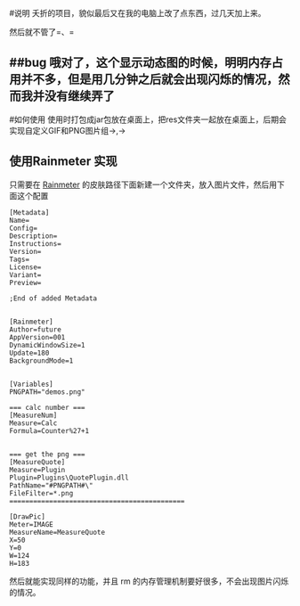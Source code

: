 #说明
夭折的项目，貌似最后又在我的电脑上改了点东西，过几天加上来。

然后就不管了=、=

##bug
<b>哦对了，这个显示动态图的时候，明明内存占用并不多，但是用几分钟之后就会出现闪烁的情况，然而我并没有继续弄了</b>
--
#如何使用
使用时打包成jar包放在桌面上，把res文件夹一起放在桌面上，后期会实现自定义GIF和PNG图片组->,->

## 使用Rainmeter 实现
只需要在 [Rainmeter](https://www.rainmeter.net/) 的皮肤路径下面新建一个文件夹，放入图片文件，然后用下面这个配置

```
[Metadata]
Name=
Config=
Description=
Instructions=
Version=
Tags=
License=
Variant=
Preview=

;End of added Metadata


[Rainmeter]
Author=future
AppVersion=001
DynamicWindowSize=1
Update=180
BackgroundMode=1


[Variables]
PNGPATH="demos.png"

=== calc number ===
[MeasureNum]
Measure=Calc
Formula=Counter%27+1


=== get the png ===
[MeasureQuote]
Measure=Plugin
Plugin=Plugins\QuotePlugin.dll
PathName="#PNGPATH#\"
FileFilter=*.png
============================================

[DrawPic]
Meter=IMAGE
MeasureName=MeasureQuote
X=50
Y=0
W=124
H=183

```
然后就能实现同样的功能，并且 rm 的内存管理机制要好很多，不会出现图片闪烁的情况。

